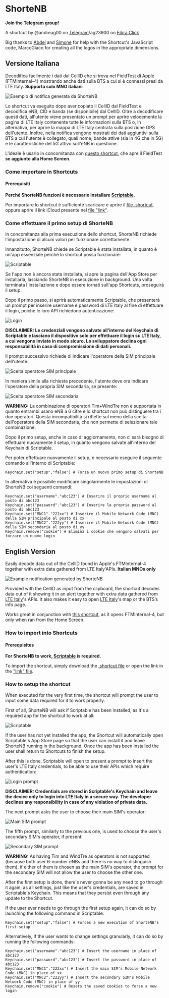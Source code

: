 # ShorteNB 

**Join the [Telegram group](https://t.me/ShorteNB)!**

A shortcut by @andreag00 on [Telegram](https://t.me/andreag00)/ag23900 on [Fibra Click](https://forum.fibra.click/u/ag23900)

Big thanks to [Abdel](https://github.com/ADeltaX) and [Simone](https://github.com/SimoneBortolin) for help with the Shortcut's JavaScript code, MarcoGiaco for creating all the logos in the appropriate dimensions.

## Versione Italiana
Decodifica facilmente i dati dal CellID che si trova nel FieldTest di Apple (FTMInternal-4) mostrando anche dati sulla BTS a cui si è connessi presi da LTE Italy. **Supporta solo MNO italiani**

![Esempio di notifica generata da ShorteNB](README-Images\Example_Notification.png)

Lo shortcut va eseguito dopo aver copiato il CellID dal FieldTest e decodifica eNB, CID e banda (se disponibile) dal CellID. 
Oltre a decodificare questi dati, all'utente viene presentato un prompt per aprire velocemente la pagina di LTE Italy contenente tutte le informazioni sulla BTS o, in alternativa, per aprire la mappa di LTE Italy centrata sulla posizione GPS dell'utente. 
Inoltre, nella notifica vengono mostrati dei dati aggiuntivi sulla BTS a cui l'utente è collegato, quali nome, bande attive (sia in 4G che in 5G) e le caratteristiche del 5G attivo sull'eNB in questione.

L'ideale è usarlo in concomitanza con [questo shortcut](https://github.com/Andreag00/FTM-Opener), che apre il FieldTest **se aggiunto alla Home Screen**.

### Come importare in Shortcuts

#### Prerequisiti

**Perché ShorteNB funzioni è necessario installare [Scriptable](https://apps.apple.com/it/app/scriptable/id1405459188).**

Per importare lo shortcut è sufficiente scaricare e aprire il [file .shortcut](ShorteNB.shortcut), oppure aprire il link iCloud presente nel [file "link"](link).

### Come effettuare il primo setup di ShorteNB

In concomitanza alla prima esecuzione dello shortcut, ShorteNB richiede l'impostazione di alcuni valori per funzionare correttamente.

Innanzitutto, ShorteNB chiede se Scriptable è stata installata, in quanto è un'app essenziale perché lo shortcut possa funzionare:

![Scriptable](README-Images\Scriptable.png)

Se l'app non è ancora stata installata, si apre la pagina dell'App Store per installarla, lasciando ShorteNB in esecuzione in background. Una volta terminata l'installazione e dopo essere tornati sull'app Shortcuts, proseguirà il setup. 

Dopo il primo passo, si aprirà automaticamente Scriptable, che presenterà un prompt per inserire username e password di LTE Italy al fine di effettuare il login, poichè le loro API richiedono autenticazione:

![Login](README-Images\Login.png)

**DISCLAIMER: Le credenziali vengono salvate all'interno del Keychain di Scriptable e lasciano il dispositivo solo per effettuare il login su LTE Italy, a cui vengono inviate in modo sicuro. Lo sviluppatore declina ogni responsabilità in caso di compromissione di dati personali.**

Il prompt successivo richiede di indicare l'operatore della SIM principale dell'utente:

![Scelta operatore SIM principale](README-Images\MNC1.png)

In maniera simile alla richiesta precedente, l'utente deve ora indicare l'operatore della propria SIM secondaria, se presente:

![Scelta operatore SIM secondaria](README-Images\MNC2.png)
 
**WARNING:** La combinazione di operatori Tim+WindTre non è supportata in quanto entrambi usano eNB a 6 cifre e lo shortcut non può distinguere tra i due operatori. 
Questa incompatibilità si riflette sul menu della scelta dell'operatore della SIM secondaria, che non permette di selezionare tale combinazione.

Dopo il primo setup, anche in caso di aggiornamento, non ci sarà bisogno di effettuare nuovamente il setup, in quanto vengono salvate all'interno del Keychain di Scriptable.

Per poter effettuare nuovamente il setup, è necessario eseguire il seguente comando all'interno di Scriptable:

```
Keychain.set("setup","false") # Forza un nuovo primo setup di ShorteNB
```

In alternativa è possibile modificare singolarmente le impostazioni di ShorteNB coi seguenti comandi:

```
Keychain.set("username"."abc123") # Inserire il proprio username al posto di abc123
Keychain.set("password"."abc123") # Inserire la propria password al posto di abc123
Keychain.set("MNC1"."222xx") # Inserire il Mobile Network Code (MNC) della SIM principale al posto di xx
Keychain.set("MNC2"."222yy") # Inserire il Mobile Network Code (MNC) della SIM secondaria al posto di yy
Keychain.remove("cookie") # Elimina i cookie che vengono salvati per forzare un nuovo login
```

## English Version
Easily decode data out of the CellID found in Apple's FTMInternal-4 together with extra data gathered from LTE Italy'APIs. **Italian MNOs only**

![Example notification generated by ShorteNB](README-Images\Example_Notification.png)

Provided with the CellID as input from the clipboard, the shortcut decodes data out of it showing it in an alert together with extra data gathered from [LTE Italy](https://lteitaly.it)'s APIs. 
It also makes it easy to open [LTE Italy](https://lteitaly.it)'s map or the BTS’s info page.

Works great in conjunction with [this shortcut](https://github.com/Andreag00/FTM-Opener), as it opens FTMInternal-4, but only when ran from the Home Screen.

### How to import into Shortcuts

#### Prerequisites

**For ShorteNB to work, [Scriptable](https://apps.apple.com/it/app/scriptable/id1405459188?l=en) is required.**

To import the shortcut, simply download the [.shortcut file](ShorteNB.shortcut) or open the link in the ["link" file](link).

### How to setup the shortcut

When executed for the very first time, the shortcut will prompt the user to input some data required for it to work properly.

First of all, ShorteNB will ask if Scriptable has been installed, as it's a required app for the shortcut to work at all:

![Scriptable](README-Images\Scriptable.png)

If the user has not yet installed the app, the Shortcut will automatically open Scriptable's App Store page so that the user can install it and leave ShorteNB running in the background. Once the app has been installed the user shall return to Shortcuts to finish the setup.

After this is done, Scriptable will open to present a prompt to insert the user's LTE Italy credentials, to be able to use their APIs which require authentication:

![Login prompt](README-Images\Login.png)

**DISCLAIMER: Credentials are stored in Scriptable's Keychain and leave the device only to login into LTE Italy in a secure way. The developer declines any responsibility in case of any violation of private data.**

The next prompt asks the user to choose their main SIM's operator:

![Main SIM prompt](README-Images\MNC1.png)

The fifth prompt, similarly to the previous one, is used to choose the user's secondary SIM's operator, if present:

![Secondary SIM prompt](README-Images\MNC2.png)

**WARNING:** As having Tim and WindTre as operators is not supported (because both user 6-number eNBs and there is no way to distinguish them), if either of them is chosen as the main SIM's operator, the prompt for the secondary SIM will not allow the user to choose the other one.

After the first setup is done, there's never gonna be any need to go through it again, as all settings, just like the user's credentials, are saved in Scriptable's Keychain. This means that they persist even through any update to the Shortcut.

If the user ever needs to go through the first setup again, it can do so by launching the following command in Scriptable:

```
Keychain.set("setup","false") # Forces a new execution of ShorteNB's first setup
```

Alternatively, if the user wants to change settings granularly, it can do so by running the following commands:

```
Keychain.set("username"."abc123") # Insert the username in place of abc123
Keychain.set("password"."abc123") # Insert the password in place of abc123
Keychain.set("MNC1"."222xx") # Insert the main SIM's Mobile Network Code (MNC) in place of xx
Keychain.set("MNC2"."222yy") # Insert the secondary SIM's Mobile Network Code (MNC) in place of yy
Keychain.remove("cookie") # Resets the saved cookies to forse a new login
```